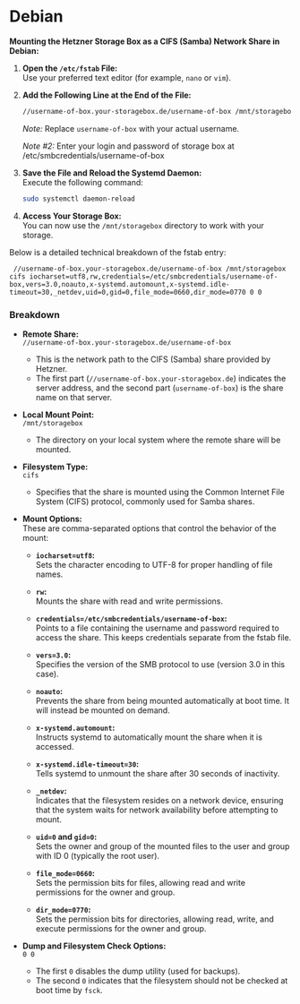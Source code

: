 # Debian
**Mounting the Hetzner Storage Box as a CIFS (Samba) Network Share in Debian:**
1. **Open the `/etc/fstab` File:**  
   Use your preferred text editor (for example, `nano` or `vim`).
2. **Add the Following Line at the End of the File:**  
   ```bash
   //username-of-box.your-storagebox.de/username-of-box /mnt/storagebox cifs iocharset=utf8,rw,credentials=/etc/smbcredentials/username-of-box,vers=3.0,noauto,x-systemd.automount,x-systemd.idle-timeout=30,_netdev,uid=0,gid=0,file_mode=0660,dir_mode=0770 0 0
   ```  
   _Note:_ Replace `username-of-box` with your actual username. 
   
   _Note #2:_ Enter your login and password of storage box at /etc/smbcredentials/username-of-box
3. **Save the File and Reload the Systemd Daemon:**  
   Execute the following command:  
   ```bash
   sudo systemctl daemon-reload
   ```
4. **Access Your Storage Box:**  
   You can now use the `/mnt/storagebox` directory to work with your storage.

Below is a detailed technical breakdown of the fstab entry:

```
 //username-of-box.your-storagebox.de/username-of-box /mnt/storagebox cifs iocharset=utf8,rw,credentials=/etc/smbcredentials/username-of-box,vers=3.0,noauto,x-systemd.automount,x-systemd.idle-timeout=30,_netdev,uid=0,gid=0,file_mode=0660,dir_mode=0770 0 0
```

### Breakdown
- **Remote Share:**  
  `//username-of-box.your-storagebox.de/username-of-box`  
  - This is the network path to the CIFS (Samba) share provided by Hetzner.  
  - The first part (`//username-of-box.your-storagebox.de`) indicates the server address, and the second part (`username-of-box`) is the share name on that server.

- **Local Mount Point:**  
  `/mnt/storagebox`  
  - The directory on your local system where the remote share will be mounted.

- **Filesystem Type:**  
  `cifs`  
  - Specifies that the share is mounted using the Common Internet File System (CIFS) protocol, commonly used for Samba shares.

- **Mount Options:**  
  These are comma-separated options that control the behavior of the mount:
  
  - **`iocharset=utf8`:**  
    Sets the character encoding to UTF-8 for proper handling of file names.
  
  - **`rw`:**  
    Mounts the share with read and write permissions.
  
  - **`credentials=/etc/smbcredentials/username-of-box`:**  
    Points to a file containing the username and password required to access the share. This keeps credentials separate from the fstab file.
  
  - **`vers=3.0`:**  
    Specifies the version of the SMB protocol to use (version 3.0 in this case).
  
  - **`noauto`:**  
    Prevents the share from being mounted automatically at boot time. It will instead be mounted on demand.
  
  - **`x-systemd.automount`:**  
    Instructs systemd to automatically mount the share when it is accessed.
  
  - **`x-systemd.idle-timeout=30`:**  
    Tells systemd to unmount the share after 30 seconds of inactivity.
  
  - **`_netdev`:**  
    Indicates that the filesystem resides on a network device, ensuring that the system waits for network availability before attempting to mount.
  
  - **`uid=0` and `gid=0`:**  
    Sets the owner and group of the mounted files to the user and group with ID 0 (typically the root user).
  
  - **`file_mode=0660`:**  
    Sets the permission bits for files, allowing read and write permissions for the owner and group.
  
  - **`dir_mode=0770`:**  
    Sets the permission bits for directories, allowing read, write, and execute permissions for the owner and group.

- **Dump and Filesystem Check Options:**  
  `0 0`  
  - The first `0` disables the dump utility (used for backups).  
  - The second `0` indicates that the filesystem should not be checked at boot time by `fsck`.

